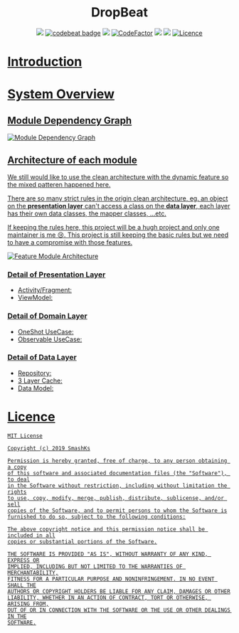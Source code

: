 <h1 align="center"> DropBeat </h1>
<p align="center">
<a href="https://circleci.com/gh/pokk/DropBeat"><img src="https://circleci.com/gh/pokk/DropBeat.svg?style=svg"></a>
<a href="https://codebeat.co/projects/github-com-pokk-dropbeat-master"><img alt="codebeat badge" src="https://codebeat.co/badges/7079a1bd-6e84-4a94-bf8a-b30f7c509114" /></a>
<a href="https://www.codacy.com/manual/pokk/DropBeat?utm_source=github.com&amp;utm_medium=referral&amp;utm_content=pokk/DropBeat&amp;utm_campaign=Badge_Grade"><img src="https://api.codacy.com/project/badge/Grade/7aa04a1604444d4592ce22da25b2299a"/></a>
<a href="https://www.codefactor.io/repository/github/smashks/stationmusicfm"><img src="https://www.codefactor.io/repository/github/smashks/stationmusicfm/badge" alt="CodeFactor" /></a>
<a href="https://codeclimate.com/github/pokk/DropBeat/maintainability"><img src="https://api.codeclimate.com/v1/badges/f9ef124dc3df905b7fc4/maintainability" /></a>
<a href="https://codeclimate.com/github/pokk/DropBeat/test_coverage"><img src="https://api.codeclimate.com/v1/badges/f9ef124dc3df905b7fc4/test_coverage" /></a>
<a href="https://opensource.org/licenses/MIT"><img alt="Licence" src="https://img.shields.io/badge/license-MIT-green.svg" />
</p>

# Introduction


# System Overview

## Module Dependency Graph

![Module Dependency Graph](https://user-images.githubusercontent.com/5198104/85551371-e7c64a80-b65c-11ea-9396-5537c8d22b21.png)

## Architecture of each module

We still would like to use the clean architecture with the dynamic feature so the mixed patteren happened here.

There are so many strict rules in the origin clean architecture, eg. an object on the **presentation layer** can't access a class on the **data layer**, each layer has their own data classes, the mapper classes, ...etc.

If keeping the rules here, this project will be a hugh project and only one maintainer is me 😢. This project is still keeping the basic rules but we need to have a compromise with those features. 

![Feature Module Architecture](https://user-images.githubusercontent.com/5198104/85557159-7e493a80-b662-11ea-84e8-fc2e16198b21.png)

### Detail of Presentation Layer

- Activity/Fragment:
- ViewModel:

### Detail of Domain Layer

- OneShot UseCase:
- Observable UseCase:

### Detail of Data Layer

- Repository:
- 3 Layer Cache:
- Data Model:

# Licence

```
MIT License

Copyright (c) 2019 SmashKs

Permission is hereby granted, free of charge, to any person obtaining a copy
of this software and associated documentation files (the "Software"), to deal
in the Software without restriction, including without limitation the rights
to use, copy, modify, merge, publish, distribute, sublicense, and/or sell
copies of the Software, and to permit persons to whom the Software is
furnished to do so, subject to the following conditions:

The above copyright notice and this permission notice shall be included in all
copies or substantial portions of the Software.

THE SOFTWARE IS PROVIDED "AS IS", WITHOUT WARRANTY OF ANY KIND, EXPRESS OR
IMPLIED, INCLUDING BUT NOT LIMITED TO THE WARRANTIES OF MERCHANTABILITY,
FITNESS FOR A PARTICULAR PURPOSE AND NONINFRINGEMENT. IN NO EVENT SHALL THE
AUTHORS OR COPYRIGHT HOLDERS BE LIABLE FOR ANY CLAIM, DAMAGES OR OTHER
LIABILITY, WHETHER IN AN ACTION OF CONTRACT, TORT OR OTHERWISE, ARISING FROM,
OUT OF OR IN CONNECTION WITH THE SOFTWARE OR THE USE OR OTHER DEALINGS IN THE
SOFTWARE.
```
